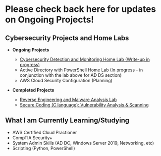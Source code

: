 <h1>Please check back here for updates on Ongoing Projects!</h1>

<h2>Cybersecurity Projects and Home Labs</h2>

- <b>Ongoing Projects</b>
  - [Cybersecurity Detection and Monitoring Home Lab (Write-up in progress)](https://github.com/jc-tru/siem-detection-and-monitoring)
  - Active Directory with PowerShell Home Lab (In progress - in conjunction with the lab above for AD DS section)
  - AWS Cloud Security Configuration (Planning)

- <b>Completed Projects</b>
  - [Reverse Engineering and Malware Analysis Lab](https://github.com/jc-tru/malware-analysis)
  - [Secure Coding (C language): Vulnerability Analysis & Scanning](https://github.com/jc-tru/secure-coding)

<h2>What I am Currently Learning/Studying</h2>

- AWS Certified Cloud Practioner
- CompTIA Security+
- System Admin Skills (AD DC, Windows Server 2019, Networking, etc)
- Scripting (Python, PowerShell)

